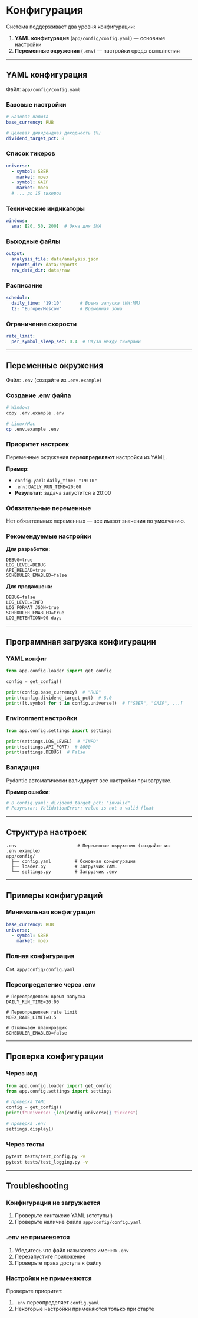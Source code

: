 # Конфигурация

Система поддерживает два уровня конфигурации:
1. **YAML конфигурация** (`app/config/config.yaml`) — основные настройки
2. **Переменные окружения** (`.env`) — настройки среды выполнения

---

## YAML конфигурация

Файл: `app/config/config.yaml`

### Базовые настройки

```yaml
# Базовая валюта
base_currency: RUB

# Целевая дивидендная доходность (%)
dividend_target_pct: 8
```

### Список тикеров

```yaml
universe:
  - symbol: SBER
    market: moex
  - symbol: GAZP
    market: moex
  # ... до 15 тикеров
```

### Технические индикаторы

```yaml
windows:
  sma: [20, 50, 200]  # Окна для SMA
```

### Выходные файлы

```yaml
output:
  analysis_file: data/analysis.json
  reports_dir: data/reports
  raw_data_dir: data/raw
```

### Расписание

```yaml
schedule:
  daily_time: "19:10"       # Время запуска (HH:MM)
  tz: "Europe/Moscow"       # Временная зона
```

### Ограничение скорости

```yaml
rate_limit:
  per_symbol_sleep_sec: 0.4  # Пауза между тикерами
```

---

## Переменные окружения

Файл: `.env` (создайте из `.env.example`)

### Создание .env файла

```bash
# Windows
copy .env.example .env

# Linux/Mac
cp .env.example .env
```

### Приоритет настроек

Переменные окружения **переопределяют** настройки из YAML.

**Пример:**
- `config.yaml`: `daily_time: "19:10"`
- `.env`: `DAILY_RUN_TIME=20:00`
- **Результат:** задача запустится в 20:00

### Обязательные переменные

Нет обязательных переменных — все имеют значения по умолчанию.

### Рекомендуемые настройки

**Для разработки:**
```env
DEBUG=true
LOG_LEVEL=DEBUG
API_RELOAD=true
SCHEDULER_ENABLED=false
```

**Для продакшена:**
```env
DEBUG=false
LOG_LEVEL=INFO
LOG_FORMAT_JSON=true
SCHEDULER_ENABLED=true
LOG_RETENTION=90 days
```

---

## Программная загрузка конфигурации

### YAML конфиг

```python
from app.config.loader import get_config

config = get_config()

print(config.base_currency)  # "RUB"
print(config.dividend_target_pct)  # 8.0
print([t.symbol for t in config.universe])  # ["SBER", "GAZP", ...]
```

### Environment настройки

```python
from app.config.settings import settings

print(settings.LOG_LEVEL)  # "INFO"
print(settings.API_PORT)  # 8000
print(settings.DEBUG)  # False
```

### Валидация

Pydantic автоматически валидирует все настройки при загрузке.

**Пример ошибки:**
```python
# В config.yaml: dividend_target_pct: "invalid"
# Результат: ValidationError: value is not a valid float
```

---

## Структура настроек

```
.env                       # Переменные окружения (создайте из .env.example)
app/config/
  ├── config.yaml         # Основная конфигурация
  ├── loader.py           # Загрузчик YAML
  └── settings.py         # Загрузчик .env
```

---

## Примеры конфигураций

### Минимальная конфигурация

```yaml
base_currency: RUB
universe:
  - symbol: SBER
    market: moex
```

### Полная конфигурация

См. `app/config/config.yaml`

### Переопределение через .env

```env
# Переопределяем время запуска
DAILY_RUN_TIME=20:00

# Переопределяем rate limit
MOEX_RATE_LIMIT=0.5

# Отключаем планировщик
SCHEDULER_ENABLED=false
```

---

## Проверка конфигурации

### Через код

```python
from app.config.loader import get_config
from app.config.settings import settings

# Проверка YAML
config = get_config()
print(f"Universe: {len(config.universe)} tickers")

# Проверка .env
settings.display()
```

### Через тесты

```bash
pytest tests/test_config.py -v
pytest tests/test_logging.py -v
```

---

## Troubleshooting

### Конфигурация не загружается

1. Проверьте синтаксис YAML (отступы!)
2. Проверьте наличие файла `app/config/config.yaml`

### .env не применяется

1. Убедитесь что файл называется именно `.env`
2. Перезапустите приложение
3. Проверьте права доступа к файлу

### Настройки не применяются

Проверьте приоритет:
1. `.env` переопределяет `config.yaml`
2. Некоторые настройки применяются только при старте

